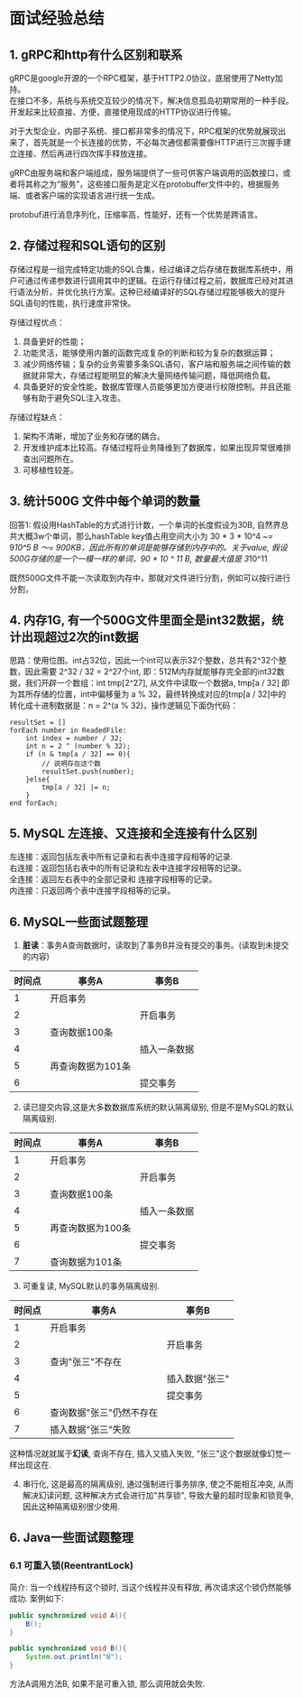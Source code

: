 # 面试经验总结

## 1. gRPC和http有什么区别和联系

gRPC是google开源的一个RPC框架，基于HTTP2.0协议，底层使用了Netty加持。  
在接口不多，系统与系统交互较少的情况下，解决信息孤岛初期常用的一种手段。开发起来比较直接、方便，直接使用现成的HTTP协议进行传输。

对于大型企业，内部子系统、接口都非常多的情况下，RPC框架的优势就展现出来了，首先就是一个长连接的优势，不必每次通信都需要像HTTP进行三次握手建立连接、然后再进行四次挥手释放连接。

gRPC由服务端和客户端组成，服务端提供了一些可供客户端调用的函数接口，或者将其称之为“服务”，这些接口服务是定义在protobuffer文件中的，根据服务端、或者客户端的实现语言进行统一生成。

protobuf进行消息序列化，压缩率高，性能好，还有一个优势是跨语言。

## 2. 存储过程和SQL语句的区别

存储过程是一组完成特定功能的SQL合集，经过编译之后存储在数据库系统中，用户可通过传递参数进行调用其中的逻辑。在运行存储过程之前，数据库已经对其进行语法分析，并优化执行方案。这种已经编译好的SQL存储过程能够极大的提升SQL语句的性能，执行速度非常快。

存储过程优点：

1. 具备更好的性能；
2. 功能灵活，能够使用内置的函数完成复杂的判断和较为复杂的数据运算；
3. 减少网络传输；复杂的业务需要多条SQL语句，客户端和服务端之间传输的数据就非常大，存储过程能明显的解决大量网络传输问题，降低网络负载。
4. 具备更好的安全性能，数据库管理人员能够更加方便进行权限控制。并且还能够有助于避免SQL注入攻击。

存储过程缺点：

1. 架构不清晰，增加了业务和存储的耦合。
2. 开发维护成本比较高。存储过程将业务降维到了数据库，如果出现异常很难排查出问题所在。
3. 可移植性较差。

## 3. 统计500G 文件中每个单词的数量

回答1: 假设用HashTable的方式进行计数，一个单词的长度假设为30B, 自然界总共大概3w个单词，那么hashTable key值占用空间大小为
30 * 3 * 10^4 ~= 9*10^5 B ～= 900KB，因此所有的单词是能够存储到内存中的。关于value, 假设500G存储的是一个一模一样的单词，90 *
10 ^ 11 B, 数量最大值是 3*10^11

既然500G文件不能一次读取到内存中，那就对文件进行分割，例如可以按行进行分割，

## 4. 内存1G, 有一个500G文件里面全是int32数据，统计出现超过2次的int数据

思路：使用位图。int占32位，因此一个int可以表示32个整数，总共有2^32个整数，因此需要 2^32 / 32 = 2^27个int,
即：512M内存就能够存完全部的int32数据，我们开辟一个数组：int tmp[2^27], 从文件中读取一个数据a, tmp[a / 32]
即为其所存储的位置，int中偏移量为 a % 32，最终转换成对应的tmp[a / 32]中的转化成十进制数据是：n = 2^(a % 32)，操作逻辑见下面伪代码：

```
resultSet = []
forEach number in ReadedFile:
    int index = number / 32;
    int n = 2 ^ (number % 32);
    if (n & tmp[a / 32] == 0){
        // 说明存在这个数
        resultSet.push(number);
    }else{
        tmp[a / 32] |= n;
    }
end forEach;
```

## 5. MySQL 左连接、又连接和全连接有什么区别

左连接：返回包括左表中所有记录和右表中连接字段相等的记录.  
右连接：返回包括右表中的所有记录和左表中连接字段相等的记录。  
全连接：返回左右表中的全部记录和 连接字段相等的记录。  
内连接：只返回两个表中连接字段相等的记录。

## 6. MySQL一些面试题整理

1. **脏读**：事务A查询数据时，读取到了事务B并没有提交的事务。(读取到未提交的内容)

| 时间点 | 事务A        | 事务B    |
|---|------------|--------|
|1| 开启事务       |        |
|2|            | 开启事务   |
|3| 查询数据100条   |        |
|4|            | 插入一条数据 |
|5| 再查询数据为101条 |        |
|6|            | 提交事务       |

2. 读已提交内容,这是大多数数据库系统的默认隔离级别, 但是不是MySQL的默认隔离级别.

| 时间点 | 事务A        | 事务B    |
|---|------------|--------|
|1| 开启事务       |        |
|2|            | 开启事务   |
|3| 查询数据100条   |        |
|4|            | 插入一条数据 |
|5| 再查询数据为100条 |        |
|6|            | 提交事务   |
|7| 查询数据为101条  |        |

3. 可重复读, MySQL默认的事务隔离级别.

| 时间点 | 事务A           | 事务B      |
|---|---------------|----------|
|1| 开启事务          ||
|2|               | 开启事务     |
|3| 查询"张三"不存在     ||
|4|               | 插入数据"张三" |
|5|               | 提交事务     |
|6| 查询数据"张三"仍然不存在 |          |
|7| 插入数据"张三"失败    ||

这种情况就就属于**幻读**, 查询不存在, 插入又插入失败, "张三"这个数据就像幻觉一样出现这在.

4. 串行化, 这是最高的隔离级别, 通过强制进行事务排序, 使之不能相互冲突, 从而解决幻读问题, 这种解决方式会进行加"共享锁",
   导致大量的超时现象和锁竞争, 因此这种隔离级别很少使用.

## 6. Java一些面试题整理

### 6.1 可重入锁(ReentrantLock)

简介: 当一个线程持有这个锁时, 当这个线程并没有释放, 再次请求这个锁仍然能够成功. 案例如下:

```java
public synchronized void A(){
    B();
}

public synchronized void B(){
    System.out.println("B");
}
```

方法A调用方法B, 如果不是可重入锁, 那么调用就会失败.